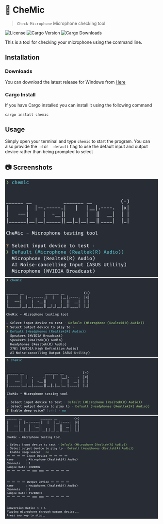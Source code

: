 # 🎤 CheMic

> `Check-Microphone` Microphone checking tool

![License](https://img.shields.io/github/license/jacobtread/chemic?style=for-the-badge)
![Cargo Version](https://img.shields.io/crates/v/chemic?style=for-the-badge)
![Cargo Downloads](https://img.shields.io/crates/d/chemic?style=for-the-badge)

This is a tool for checking your microphone using the command line. 


## Installation

### Downloads

You can download the latest release for Windows from [Here](https://github.com/jacobtread/chemic/releases/latest/download/chemic.exe)

### Cargo Install

If you have Cargo installed you can install it using the following command

```
cargo install chemic
```

## Usage

Simply open your terminal and type `chemic` to start the program. You can also provide the `-d` or `--default` flag to use the default input and output device rather than being prompted to select


## 📷 Screenshots

![](images/1.png)
![](images/2.png)
![](images/3.png)
![](images/4.png)